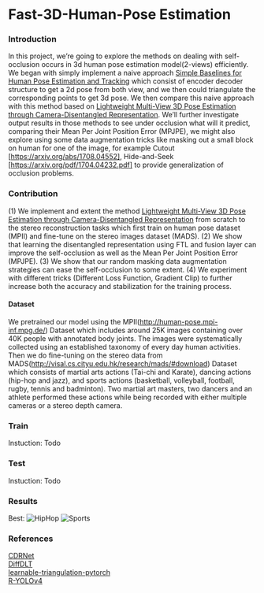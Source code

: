 # Fast-3D-Human-Pose Estimation

### Introduction
In this project, we’re going to explore the methods on dealing with self-occlusion occurs in 3d human pose estimation model(2-views) efficiently. We began with simply implement a naive approach [Simple Baselines for Human Pose Estimation and Tracking](https://arxiv.org/abs/1804.06208) which consist of encoder decoder structure to get a 2d pose from both view, and we then could triangulate the corresponding points to get 3d pose. We then compare this
naive approach with this method based on [Lightweight Multi-View 3D Pose Estimation through Camera-Disentangled Representation](https://arxiv.org/pdf/2004.02186.pdf). We’ll further investigate output results in those methods to see under occlusion what will it predict, comparing their Mean Per Joint Position Error (MPJPE), we might also explore using some data augmentation tricks like masking out a small block on human for one of the image, for example Cutout [https://arxiv.org/abs/1708.04552], Hide-and-Seek [https://arxiv.org/pdf/1704.04232.pdf] to provide generalization of occlusion problems.

### Contribution
(1) We implement and extent the method [Lightweight Multi-View 3D Pose Estimation through Camera-Disentangled Representation](https://arxiv.org/pdf/2004.02186.pdf) from scratch to the stereo reconstruction tasks which first train on human pose dataset (MPII) and fine-tune on the stereo images dataset (MADS).
(2) We show that learning the disentangled representation using FTL and fusion layer can improve the self-occlusion
as well as the Mean Per Joint Position Error (MPJPE).
(3) We show that our random masking data augmentation strategies can ease the self-occlusion to some extent.
(4) We experiment with different tricks (Different Loss Function, Gradient Clip) to further increase both the accuracy and stabilization for the training process.

#### Dataset

We pretrained our model using the MPII(http://human-pose.mpi-inf.mpg.de/) Dataset which includes around 25K images containing over 40K people with annotated body joints. The images were systematically collected using an established taxonomy of every day human activities. Then we do fine-tuning on the stereo data from MADS(http://visal.cs.cityu.edu.hk/research/mads/#download) Dataset which consists of martial arts actions (Tai-chi and Karate), dancing actions (hip-hop and jazz), and sports actions (basketball, volleyball, football, rugby, tennis and badminton). Two martial art masters, two dancers and an athlete performed these
actions while being recorded with either multiple cameras or a stereo depth camera.

### Train

Instuction: Todo

### Test
 
Instuction: Todo

### Results 
Best:
<img src="https://github.com/eddie0509tw/Fast-3D-Human-Pose-Estimation/blob/main/GIF/HipHop_best.gif" alt="HipHop" />
<img src="https://github.com/eddie0509tw/Fast-3D-Human-Pose-Estimation/blob/main/GIF/Sports_best.gif" alt="Sports" />

### References

[CDRNet](https://github.com/TemugeB/CDRnet/tree/main)</br>
[DiffDLT](https://github.com/edoRemelli/DiffDLT/blob/master/dlt.py)</br>
[learnable-triangulation-pytorch](https://github.com/karfly/learnable-triangulation-pytorch)</br>
[R-YOLOv4](https://github.com/kunnnnethan/R-YOLOv4/tree/main)</br>


